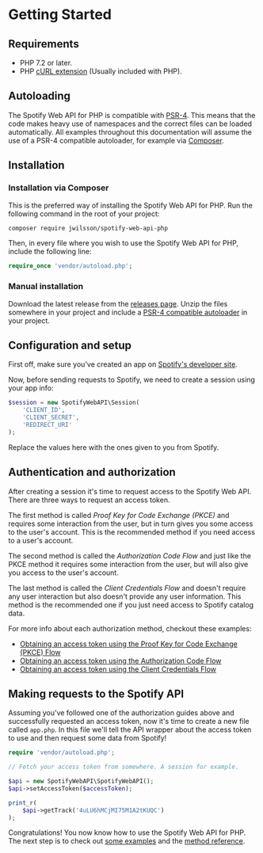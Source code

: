 # Getting Started

## Requirements
* PHP 7.2 or later.
* PHP [cURL extension](http://php.net/manual/en/book.curl.php) (Usually included with PHP).

## Autoloading
The Spotify Web API for PHP is compatible with [PSR-4](http://www.php-fig.org/psr/psr-4/). This means that the code makes heavy use of namespaces and the correct files can be loaded automatically. All examples throughout this documentation will assume the use of a PSR-4 compatible autoloader, for example via [Composer](https://getcomposer.org/).

## Installation

### Installation via Composer
This is the preferred way of installing the Spotify Web API for PHP. Run the following command in the root of your project:

```sh
composer require jwilsson/spotify-web-api-php
```

Then, in every file where you wish to use the Spotify Web API for PHP, include the following line:

```php
require_once 'vendor/autoload.php';
```

### Manual installation

Download the latest release from the [releases page](https://github.com/jwilsson/spotify-web-api-php/releases). Unzip the files somewhere in your project and include a [PSR-4 compatible autoloader](http://www.php-fig.org/psr/psr-4/examples/) in your project.

## Configuration and setup
First off, make sure you've created an app on [Spotify's developer site](https://developer.spotify.com/documentation/web-api/).

Now, before sending requests to Spotify, we need to create a session using your app info:

```php
$session = new SpotifyWebAPI\Session(
    'CLIENT_ID',
    'CLIENT_SECRET',
    'REDIRECT_URI'
);
```

Replace the values here with the ones given to you from Spotify.

## Authentication and authorization
After creating a session it's time to request access to the Spotify Web API. There are three ways to request an access token.

The first method is called *Proof Key for Code Exchange (PKCE)* and requires some interaction from the user, but in turn gives you some access to the user's account. This is the recommended method if you need access to a user's account.

The second method is called the *Authorization Code Flow* and just like the PKCE method it requires some interaction from the user, but will also give you access to the user's account.

The last method is called the *Client Credentials Flow* and doesn't require any user interaction but also doesn't provide any user information. This method is the recommended one if you just need access to Spotify catalog data.

For more info about each authorization method, checkout these examples:
* [Obtaining an access token using the Proof Key for Code Exchange (PKCE) Flow](/docs/examples/access-token-with-pkce-flow.md)
* [Obtaining an access token using the Authorization Code Flow](/docs/examples/access-token-with-authorization-code-flow.md)
* [Obtaining an access token using the Client Credentials Flow](/docs/examples/access-token-with-client-credentials-flow.md)

## Making requests to the Spotify API
Assuming you've followed one of the authorization guides above and successfully requested an access token, now it's time to create a new file called `app.php`. In this file we'll tell the API wrapper about the access token to use and then request some data from Spotify!

```php
require 'vendor/autoload.php';

// Fetch your access token from somewhere. A session for example.

$api = new SpotifyWebAPI\SpotifyWebAPI();
$api->setAccessToken($accessToken);

print_r(
    $api->getTrack('4uLU6hMCjMI75M1A2tKUQC')
);
```

Congratulations! You now know how to use the Spotify Web API for PHP. The next step is to check out [some examples](/docs/examples/) and the [method reference](/docs/method-reference/).
